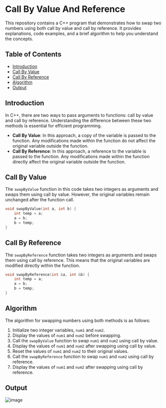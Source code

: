 
# Call By Value And Reference

This repository contains a C++ program that demonstrates how to swap two numbers using both call by value and call by reference. It provides explanations, code examples, and a brief algorithm to help you understand the concepts.

## Table of Contents
- [Introduction](#introduction)
- [Call By Value](#call-by-value)
- [Call By Reference](#call-by-reference)
- [Algorithm](#algorithm)
- [Output](#output)


## Introduction

In C++, there are two ways to pass arguments to functions: call by value and call by reference. Understanding the difference between these two methods is essential for efficient programming.

- **Call By Value**: In this approach, a copy of the variable is passed to the function. Any modifications made within the function do not affect the original variable outside the function.
- **Call By Reference**: In this approach, a reference to the variable is passed to the function. Any modifications made within the function directly affect the original variable outside the function.

## Call By Value

The `swapByValue` function in this code takes two integers as arguments and swaps them using call by value. However, the original variables remain unchanged after the function call.

```cpp
void swapByValue(int a, int b) {
    int temp = a;
    a = b;
    b = temp;
}
```

## Call By Reference

The `swapByReference` function takes two integers as arguments and swaps them using call by reference. This means that the original variables are modified directly within the function.

```cpp
void swapByReference(int &a, int &b) {
    int temp = a;
    a = b;
    b = temp;
}
```

## Algorithm

The algorithm for swapping numbers using both methods is as follows:

1. Initialize two integer variables, `num1` and `num2`.
2. Display the values of `num1` and `num2` before swapping.
3. Call the `swapByValue` function to swap `num1` and `num2` using call by value.
4. Display the values of `num1` and `num2` after swapping using call by value.
5. Reset the values of `num1` and `num2` to their original values.
6. Call the `swapByReference` function to swap `num1` and `num2` using call by reference.
7. Display the values of `num1` and `num2` after swapping using call by reference.

## Output

![image](https://github.com/Pranav18062004/Cpp-Call-by-value-reference/assets/79793482/a3752c20-d9cf-460f-b14d-2006ed6d0ef7)

